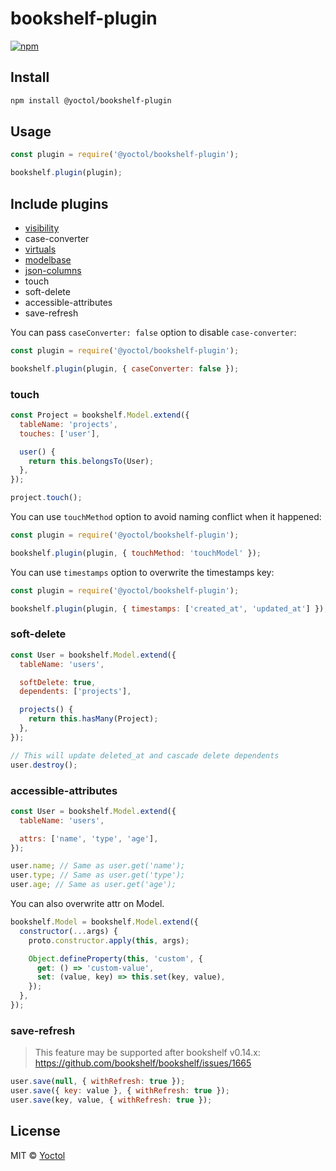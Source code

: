 # bookshelf-plugin

[![npm](https://img.shields.io/npm/v/@yoctol/bookshelf-plugin.svg)](https://www.npmjs.com/package/@yoctol/bookshelf-plugin)

## Install

```sh
npm install @yoctol/bookshelf-plugin
```

## Usage

```js
const plugin = require('@yoctol/bookshelf-plugin');

bookshelf.plugin(plugin);
```

## Include plugins

- [visibility](https://github.com/bookshelf/bookshelf/wiki/Plugin:-Visibility)
- case-converter
- [virtuals](https://github.com/bookshelf/bookshelf/wiki/Plugin:-Virtuals)
- [modelbase](https://github.com/bsiddiqui/bookshelf-modelbase)
- [json-columns](https://github.com/seegno/bookshelf-json-columns)
- touch
- soft-delete
- accessible-attributes
- save-refresh

You can pass `caseConverter: false` option to disable `case-converter`:

```js
const plugin = require('@yoctol/bookshelf-plugin');

bookshelf.plugin(plugin, { caseConverter: false });
```

### touch

```js
const Project = bookshelf.Model.extend({
  tableName: 'projects',
  touches: ['user'],

  user() {
    return this.belongsTo(User);
  },
});
```

```js
project.touch();
```

You can use `touchMethod` option to avoid naming conflict when it happened:

```js
const plugin = require('@yoctol/bookshelf-plugin');

bookshelf.plugin(plugin, { touchMethod: 'touchModel' });
```

You can use `timestamps` option to overwrite the timestamps key:

```js
const plugin = require('@yoctol/bookshelf-plugin');

bookshelf.plugin(plugin, { timestamps: ['created_at', 'updated_at'] });
```

### soft-delete

```js
const User = bookshelf.Model.extend({
  tableName: 'users',

  softDelete: true,
  dependents: ['projects'],

  projects() {
    return this.hasMany(Project);
  },
});
```

```js
// This will update deleted_at and cascade delete dependents
user.destroy();
```

### accessible-attributes

```js
const User = bookshelf.Model.extend({
  tableName: 'users',

  attrs: ['name', 'type', 'age'],
});
```

```js
user.name; // Same as user.get('name');
user.type; // Same as user.get('type');
user.age; // Same as user.get('age');
```

You can also overwrite attr on Model.

```js
bookshelf.Model = bookshelf.Model.extend({
  constructor(...args) {
    proto.constructor.apply(this, args);

    Object.defineProperty(this, 'custom', {
      get: () => 'custom-value',
      set: (value, key) => this.set(key, value),
    });
  },
});
```

### save-refresh

> This feature may be supported after bookshelf v0.14.x: https://github.com/bookshelf/bookshelf/issues/1665

```js
user.save(null, { withRefresh: true });
user.save({ key: value }, { withRefresh: true });
user.save(key, value, { withRefresh: true });
```

## License

MIT © [Yoctol](https://github.com/Yoctol/bookshelf-plugin)
